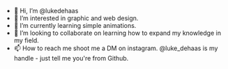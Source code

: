 - 👋 Hi, I’m @lukedehaas
- 👀 I’m interested in graphic and web design.
- 🌱 I’m currently learning simple animations.
- 💞️ I’m looking to collaborate on learning how to expand my knowledge in my field.
- 📫 How to reach me shoot me a DM on instagram. @luke_dehaas is my handle - just tell me you're from Github.

<!---
lukedehaas/lukedehaas is a ✨ special ✨ repository because its `README.md` (this file) appears on your GitHub profile.
You can click the Preview link to take a look at your changes.
--->

